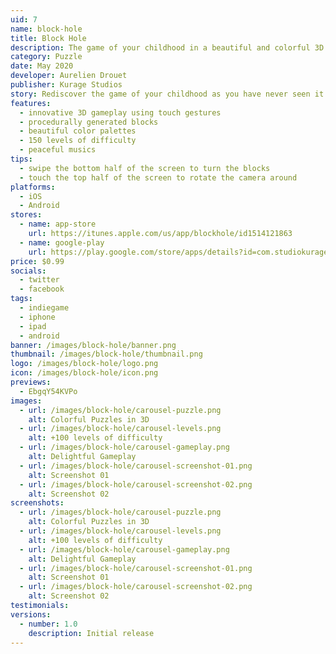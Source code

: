 ```yaml
---
uid: 7
name: block-hole
title: Block Hole
description: The game of your childhood in a beautiful and colorful 3D !
category: Puzzle
date: May 2020
developer: Aurelien Drouet
publisher: Kurage Studios
story: Rediscover the game of your childhood as you have never seen it before. Challenge yourself in a beautiful and colorful 3D game. Simple at first, the challenge becomes harder and harder as the number of blocks increases! How far will you go? Just swipe the screen to turn the blocks and don’t miss the holes!
features:
  - innovative 3D gameplay using touch gestures
  - procedurally generated blocks
  - beautiful color palettes
  - 150 levels of difficulty
  - peaceful musics
tips:
  - swipe the bottom half of the screen to turn the blocks
  - touch the top half of the screen to rotate the camera around
platforms:
  - iOS
  - Android
stores:
  - name: app-store
    url: https://itunes.apple.com/us/app/blockhole/id1514121863
  - name: google-play
    url: https://play.google.com/store/apps/details?id=com.studiokurage.blockhole
price: $0.99
socials:
  - twitter
  - facebook
tags:
  - indiegame
  - iphone
  - ipad
  - android
banner: /images/block-hole/banner.png
thumbnail: /images/block-hole/thumbnail.png
logo: /images/block-hole/logo.png
icon: /images/block-hole/icon.png
previews:
  - EbgqY54KVPo
images:
  - url: /images/block-hole/carousel-puzzle.png
    alt: Colorful Puzzles in 3D
  - url: /images/block-hole/carousel-levels.png
    alt: +100 levels of difficulty
  - url: /images/block-hole/carousel-gameplay.png
    alt: Delightful Gameplay
  - url: /images/block-hole/carousel-screenshot-01.png
    alt: Screenshot 01
  - url: /images/block-hole/carousel-screenshot-02.png
    alt: Screenshot 02
screenshots:
  - url: /images/block-hole/carousel-puzzle.png
    alt: Colorful Puzzles in 3D
  - url: /images/block-hole/carousel-levels.png
    alt: +100 levels of difficulty
  - url: /images/block-hole/carousel-gameplay.png
    alt: Delightful Gameplay
  - url: /images/block-hole/carousel-screenshot-01.png
    alt: Screenshot 01
  - url: /images/block-hole/carousel-screenshot-02.png
    alt: Screenshot 02
testimonials:
versions:
  - number: 1.0
    description: Initial release
---
```

